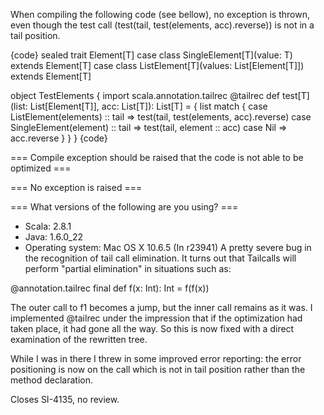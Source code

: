 When compiling the following code (see bellow), no exception is thrown, even though the test call (test(tail, test(elements, acc).reverse)) is not in a tail position.

{code}
  sealed trait Element[T]
  case class SingleElement[T](value: T) extends Element[T]
  case class ListElement[T](values: List[Element[T]]) extends Element[T]

  object TestElements {
    import scala.annotation.tailrec
    @tailrec
    def test[T](list: List[Element[T]], acc: List[T]): List[T] = {
      list match {
        case ListElement(elements) :: tail => test(tail, test(elements, acc).reverse)
        case SingleElement(element) :: tail => test(tail, element :: acc)
        case Nil => acc.reverse
      }
    }
  }
{code} 



=== Compile exception should be raised that the code is not able to be optimized ===
 

=== No exception is raised ===

=== What versions of the following are you using? ===
  - Scala: 2.8.1
  - Java: 1.6.0_22
  - Operating system: Mac OS X 10.6.5
(In r23941) A pretty severe bug in the recognition of tail call elimination.
It turns out that Tailcalls will perform "partial elimination" in
situations such as:

  @annotation.tailrec final def f(x: Int): Int = f(f(x))

The outer call to f1 becomes a jump, but the inner call remains
as it was.  I implemented @tailrec under the impression that if
the optimization had taken place, it had gone all the way.  So
this is now fixed with a direct examination of the rewritten tree.

While I was in there I threw in some improved error reporting:
the error positioning is now on the call which is not in tail
position rather than the method declaration.

Closes SI-4135, no review.

